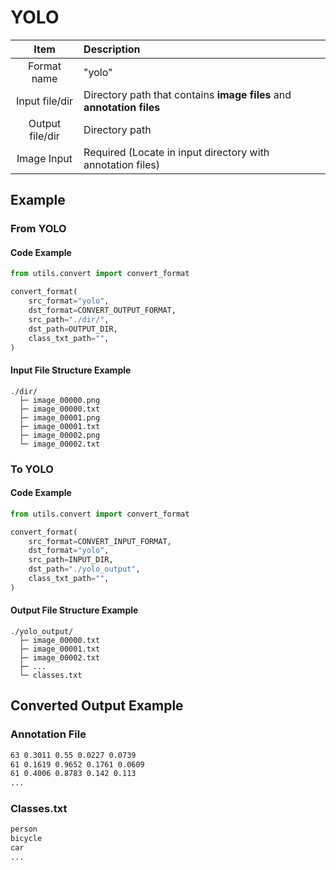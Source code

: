 # YOLO
| Item | Description |
| :-: | :- |
| Format name | "yolo" |
| Input file/dir | Directory path that contains **image files** and **annotation files** |
| Output file/dir | Directory path |
| Image Input | Required (Locate in input directory with annotation files) |


## Example
### From YOLO
#### Code Example
```python
from utils.convert import convert_format

convert_format(
    src_format="yolo",
    dst_format=CONVERT_OUTPUT_FORMAT,
    src_path="./dir/",
    dst_path=OUTPUT_DIR,
    class_txt_path="",
)
```
#### Input File Structure Example
```
./dir/
  ├─ image_00000.png
  ├─ image_00000.txt
  ├─ image_00001.png
  ├─ image_00001.txt
  ├─ image_00002.png
  └─ image_00002.txt
```
### To YOLO
#### Code Example
```python
from utils.convert import convert_format

convert_format(
    src_format=CONVERT_INPUT_FORMAT,
    dst_format="yolo",
    src_path=INPUT_DIR,
    dst_path="./yolo_output",
    class_txt_path="",
)
```


#### Output File Structure Example
```
./yolo_output/
  ├─ image_00000.txt
  ├─ image_00001.txt
  ├─ image_00002.txt
  ├─ ...
  └─ classes.txt
```


## Converted Output Example
### Annotation File
```txt
63 0.3011 0.55 0.0227 0.0739
61 0.1619 0.9652 0.1761 0.0609
61 0.4006 0.8783 0.142 0.113
...
```
### Classes.txt
```txt
person
bicycle
car
...
```
